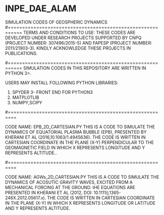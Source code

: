 # INPE_DAE_ALAM

SIMULATION CODES OF GEOSPHERIC DYNAMICS
#===========================================================
TERMS AND CONDITIONS TO USE: THESE CODES ARE DEVELOPED UNDER RESEARCH PROJECTS SUPPORTED BY CNPQ 
(PROJECT NUMBER: 307496/2015-5) AND FAPESP (PROJECT NUMBER: 2011/21903-3). KINDLY ACKNOWLEDGE THESE
PROJECTS IN PUBLICATIONS.

#===========================================================
SIMULATION CODES IN THIS REPOSITORY ARE WRITTEN IN PYTHON 3>.

USERS MAY INSTALL FOLLOWING PYTHON LIBRARIES:
  1. SPYDER 3- FRONT END FOR PYTHON3
  2. MATPLOTLIB
  3. NUMPY,SCIPY

#=========================================================

CODE NAME: EPB_2D_CARTESIAN.PY
THIS IS A CODE TO SIMULATE THE DYNAMICS OF EQUATORIAL PLASMA BUBBLE (EPB), PRESENTED BY KHERANI ET AL (2016,10.1063/1.4945636). THE CODE IS WRITTEN IN CARTESIAN COORDINATE IN THE PLANE (X-Y) PERPENDICULAR TO THE GEOMAGNETIC FIELD IN WHICH X REPRESENTS LONGITUDE AND Y REPRESENTS ALTITUDE.. 

#=========================================================

CODE NAME: AGWs_2D_CARTESIAN.PY
THIS IS A CODE TO SIMULATE THE DYNAMICS OF ACOSUTIC GRAVITY WAVES, EXCITED FROM A MECHANICAL FORCING AT THE GROUND. tHE EQUATIONS ARE PRESENTED IN KHERANI ET AL (2012, DOI: 10.1111/j.1365-246X.2012.05617.x). THE CODE IS WRITTEN IN CARTESIAN COORDINATE IN THE PLANE (X-Y) IN WHICH X REPRESENTS LONGITUDE OR LATITUDE AND Y REPRESENTS ALTITUDE. 
